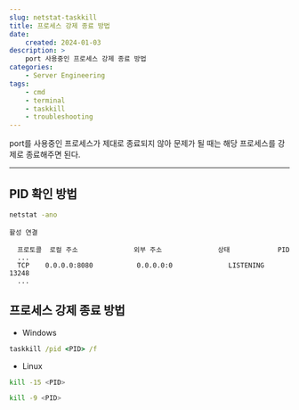 ```yaml
---
slug: netstat-taskkill
title: 프로세스 강제 종료 방법
date:
    created: 2024-01-03
description: >
    port 사용중인 프로세스 강제 종료 방법
categories:
    - Server Engineering
tags:
    - cmd
    - terminal
    - taskkill
    - troubleshooting
---
```


port를 사용중인 프로세스가 제대로 종료되지 않아 문제가 될 때는 해당 프로세스를 강제로 종료해주면 된다.  

<!-- more -->

---

## PID 확인 방법

```bat
netstat -ano
```
```
활성 연결

  프로토콜  로컬 주소              외부 주소              상태            PID
  ...
  TCP    0.0.0.0:8080           0.0.0.0:0              LISTENING       13248
  ...
```

## 프로세스 강제 종료 방법

- Windows

```bat
taskkill /pid <PID> /f
```

- Linux

```bash
kill -15 <PID>
```

```bash
kill -9 <PID>
```